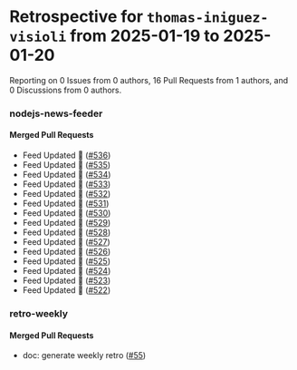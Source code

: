 # Retrospective for `thomas-iniguez-visioli` from 2025-01-19 to 2025-01-20

Reporting on 0 Issues from 0 authors, 16 Pull Requests from 1 authors, and 0 Discussions from 0 authors.


### nodejs-news-feeder

#### Merged Pull Requests

- Feed Updated 🍿 ([#536](https://github.com/thomas-iniguez-visioli/nodejs-news-feeder/pull/536))
- Feed Updated 🍿 ([#535](https://github.com/thomas-iniguez-visioli/nodejs-news-feeder/pull/535))
- Feed Updated 🍿 ([#534](https://github.com/thomas-iniguez-visioli/nodejs-news-feeder/pull/534))
- Feed Updated 🍿 ([#533](https://github.com/thomas-iniguez-visioli/nodejs-news-feeder/pull/533))
- Feed Updated 🍿 ([#532](https://github.com/thomas-iniguez-visioli/nodejs-news-feeder/pull/532))
- Feed Updated 🍿 ([#531](https://github.com/thomas-iniguez-visioli/nodejs-news-feeder/pull/531))
- Feed Updated 🍿 ([#530](https://github.com/thomas-iniguez-visioli/nodejs-news-feeder/pull/530))
- Feed Updated 🍿 ([#529](https://github.com/thomas-iniguez-visioli/nodejs-news-feeder/pull/529))
- Feed Updated 🍿 ([#528](https://github.com/thomas-iniguez-visioli/nodejs-news-feeder/pull/528))
- Feed Updated 🍿 ([#527](https://github.com/thomas-iniguez-visioli/nodejs-news-feeder/pull/527))
- Feed Updated 🍿 ([#526](https://github.com/thomas-iniguez-visioli/nodejs-news-feeder/pull/526))
- Feed Updated 🍿 ([#525](https://github.com/thomas-iniguez-visioli/nodejs-news-feeder/pull/525))
- Feed Updated 🍿 ([#524](https://github.com/thomas-iniguez-visioli/nodejs-news-feeder/pull/524))
- Feed Updated 🍿 ([#523](https://github.com/thomas-iniguez-visioli/nodejs-news-feeder/pull/523))
- Feed Updated 🍿 ([#522](https://github.com/thomas-iniguez-visioli/nodejs-news-feeder/pull/522))

### retro-weekly

#### Merged Pull Requests

- doc: generate weekly retro ([#55](https://github.com/thomas-iniguez-visioli/retro-weekly/pull/55))